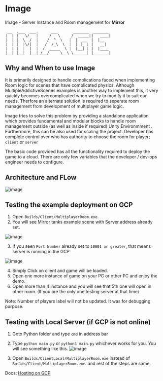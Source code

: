 


# Image
Image - Server Instance and Room management for **Mirror**

 ```
  __  .___  ___.      ___       _______  _______ 
|  | |   \/   |     /   \     /  _____||   ____|
|  | |  \  /  |    /  ^  \   |  |  __  |  |__   
|  | |  |\/|  |   /  /_\  \  |  | |_ | |   __|  
|  | |  |  |  |  /  _____  \ |  |__| | |  |____ 
|__| |__|  |__| /__/     \__\ \______| |_______|

```

## Why and When to use Image

It is primarily designed to handle complications faced when implementing Room logic for scenes that have complicated physics.
Although MultipleAddictiveScenes examples is another way to implement this, it very quickly becomes overcomplicated when we try to modify it to suit our needs.
Therfore an alternate solution is required to seperate room management from development of multiplayer game logic.

Image tries to solve this problem by providing a standalone application which provides fundamental and modular blocks to handle room management outside (as well as inside if required) Unity Environmment .
Furthermore, this can be also used for scaling the project. Developer has complete control over who has authority to choose the room for player; `client` or `server`

The basic code provided has all the functionality required to deploy the game to a cloud. There are only few variables that the developer / dev-ops engineer needs to configure.

## Architecture and FLow

![image](https://user-images.githubusercontent.com/77914957/148757652-cc7532d5-043a-4641-9b74-0a3f770c82a8.png)

## Testing the example deployment on GCP

1. Open `Builds/Client/MultiplayerRoom.exe`.
2. You will see Mirror tanks example scene with Server address already set.

![image](https://user-images.githubusercontent.com/77914957/148752639-25cd4b48-3f36-46ad-87ec-f2620a789fd4.png) 

3. If you seen `Port Number` already set to `10001 or greater`, that means server is running in the GCP

![image](https://user-images.githubusercontent.com/77914957/148752892-1a552915-c4c0-42a5-b138-41f23d6e90a9.png)

4. Simply Click on client and game will be loaded.
5. Open one more instance of game on your PC or other PC and enjoy the demo.
6. Open more than 4 instance and you will see that 5th one will open in other room.
(If you are the only one testing server at that time)

Note: Number of players label will not be updated. It was for debugging purpose.

## Testing with Local Server (if GCP is not online)

1. Goto Python folder and type `cmd` in address bar
2. Type `python main.py` or `python3 main.py` whichever works for you. You will see something like this.
![image](https://user-images.githubusercontent.com/77914957/148755194-ff355a53-a2e1-4779-ac7d-43ff1989b94a.png)

3. Open `Builds/ClientLocal/MultiplayerRoom.exe` instead of `Builds/Client/MultiplayerRoom.exe`. and rest of the steps are same.

Docs:
[Hosting on GCP](HostingGCP.md)


